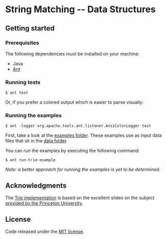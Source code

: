 # String Matching -- Data Structures

## Getting started

### Prerequisites

The following dependencies must be installed on your machine:

* Java
* [Ant](http://ant.apache.org/)

### Running tests

    $ ant test

Or, if you prefer a colored output which is easier to parse visually:
### Running the examples

    $ ant -logger org.apache.tools.ant.listener.AnsiColorLogger test
First, take a look at the [examples folder](./examples). These examples use as
input data files that sit in the [data folder](./data).

You can run the examples by executing the following command:

    $ ant run-trie-example

*Note: a better approach for running the examples is yet to be determined.*

## Acknowledgments

The [Trie implementation](./src/main/java/TrieST.java) is based on the excellent
slides on the subject [provided by the Princeton
University](http://algs4.cs.princeton.edu/lectures/52Tries.pdf).

## License

Code released under the [MIT license](./LICENSE).
